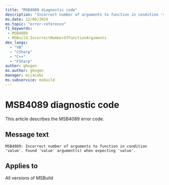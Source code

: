 ```yaml
---
title: "MSB4089 diagnostic code"
description: "Incorrect number of arguments to function in condition 'value'. Found 'value' argument(s) when expecting 'value'."
ms.date: 12/06/2024
ms.topic: "error-reference"
f1_keywords:
 - MSB4089
 - MSBuild.IncorrectNumberOfFunctionArguments
dev_langs:
  - "VB"
  - "CSharp"
  - "C++"
  - "FSharp"
author: ghogen
ms.author: ghogen
manager: mijacobs
ms.subservice: msbuild
---
```


# MSB4089 diagnostic code

<!-- :::ErrorDefinitionDescription::: -->
<!-- :::editable-content name="introDescription"::: -->
This article describes the MSB4089 error code.
<!-- :::editable-content-end::: -->

## Message text

`MSB4089: Incorrect number of arguments to function in condition 'value'. Found 'value' argument(s) when expecting 'value'.`

<!-- :::editable-content name="postOutputDescription"::: -->
<!--
{StrBegin="MSB4089: "}
-->
<!-- :::editable-content-end::: -->
<!-- :::ErrorDefinitionDescription-end::: -->

## Applies to

All versions of MSBuild
